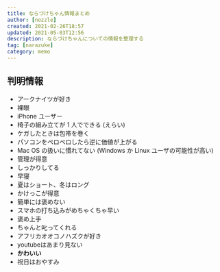 ```yaml
---
title: ならづけちゃん情報まとめ
author: [nozzle]
created: 2021-02-26T18:57
updated: 2021-05-03T12:56
description: ならづけちゃんについての情報を整理する
tag: [narazuke]
category: memo
---
```


## 判明情報

- アークナイツが好き
- 裸眼
- iPhone ユーザー
- 椅子の組み立てが 1 人でできる (えらい)
- ケガしたときは包帯を巻く
- パソコンをペロペロしたら逆に価値が上がる
- Mac OS の扱いに慣れてない (Windows か Linux ユーザの可能性が高い)
- 管理が得意
- しっかりしてる
- 早寝
- 夏はショート、冬はロング
- かけっこが得意
- 簡単には褒めない
- スマホの打ち込みがめちゃくちゃ早い
- 褒め上手
- ちゃんと叱ってくれる
- アフリカオオコノハズクが好き
- youtubeはあまり見ない
- **かわいい**
- 祝日はおやすみ